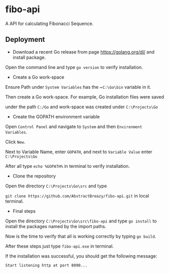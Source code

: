 # fibo-api

A API for calculating Fibonacci Sequence.


## Deployment

*  Download a recent Go release from page https://golang.org/dl/ and install package.

Open the command line and type `go version` to verify installation.

* Create a Go work-space

Ensure Path under `System Variables` has the ~`C:\Go\bin` variable in it.

Then create a Go work-space. For example, Go installation files were saved

under the path `C:/Go` and work-space was created under `C:\Projects\Go`

* Create the GOPATH environment variable

Open `Control Panel` and navigate to `System` and then `Environment Variables`.

Click `New`.
 
Next to Variable Name, enter `GOPATH`, and next to `Variable Value` enter `C:\Projects\Go` 

After all type `echo %GOPATH%` in terminal to verify installation.

* Clone the repository  

Open the directory `C:\Projects\Go\src` and type 

`git clone https://github.com/AbstractBreazy/fibo-api.git` in local terminal.

* Final steps 

Open the directory `C:\Projects\Go\src\fibo-api` and type `go install` to install the packages named by the import paths.

Now is the time to verify that all is working correctly by typing `go build`.

After these steps just type `fibo-api.exe` in terminal.

If the installation was successful, you should get the following message:

`Start listening http at port 8090...`

        




